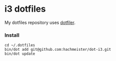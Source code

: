 # i3 dotfiles

My dotfiles repository uses [dotfiler](https://github.com/svetlyak40wt/dotfiler).

### Install

```
cd ~/.dotfiles
bin/dot add git@github.com:hachmeister/dot-i3.git
bin/dot update
```
